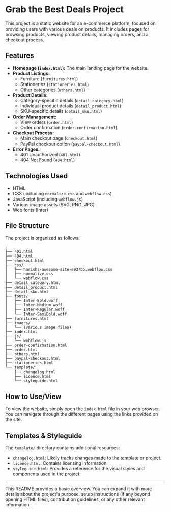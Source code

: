 # Grab the Best Deals Project

This project is a static website for an e-commerce platform, focused on providing users with various deals on products. It includes pages for browsing products, viewing product details, managing orders, and a checkout process.

## Features

*   **Homepage (`index.html`):** The main landing page for the website.
*   **Product Listings:**
    *   Furniture (`furnitures.html`)
    *   Stationeries (`stationeries.html`)
    *   Other categories (`others.html`)
*   **Product Details:**
    *   Category-specific details (`detail_category.html`)
    *   Individual product details (`detail_product.html`)
    *   SKU-specific details (`detail_sku.html`)
*   **Order Management:**
    *   View orders (`order.html`)
    *   Order confirmation (`order-confirmation.html`)
*   **Checkout Process:**
    *   Main checkout page (`checkout.html`)
    *   PayPal checkout option (`paypal-checkout.html`)
*   **Error Pages:**
    *   401 Unauthorized (`401.html`)
    *   404 Not Found (`404.html`)

## Technologies Used

*   HTML
*   CSS (including `normalize.css` and `webflow.css`)
*   JavaScript (including `webflow.js`)
*   Various image assets (SVG, PNG, JPG)
*   Web fonts (Inter)

## File Structure

The project is organized as follows:

```
.
├── 401.html
├── 404.html
├── checkout.html
├── css/
│   ├── harishs-awesome-site-e937b5.webflow.css
│   ├── normalize.css
│   └── webflow.css
├── detail_category.html
├── detail_product.html
├── detail_sku.html
├── fonts/
│   ├── Inter-Bold.woff
│   ├── Inter-Medium.woff
│   ├── Inter-Regular.woff
│   └── Inter-SemiBold.woff
├── furnitures.html
├── images/
│   └── (various image files)
├── index.html
├── js/
│   └── webflow.js
├── order-confirmation.html
├── order.html
├── others.html
├── paypal-checkout.html
├── stationeries.html
└── template/
    ├── changelog.html
    ├── licence.html
    └── styleguide.html
```

## How to Use/View

To view the website, simply open the `index.html` file in your web browser. You can navigate through the different pages using the links provided on the site.

## Templates & Styleguide

The `template/` directory contains additional resources:
*   `changelog.html`: Likely tracks changes made to the template or project.
*   `licence.html`: Contains licensing information.
*   `styleguide.html`: Provides a reference for the visual styles and components used in the project.

---

This README provides a basic overview. You can expand it with more details about the project's purpose, setup instructions (if any beyond opening HTML files), contribution guidelines, or any other relevant information.
